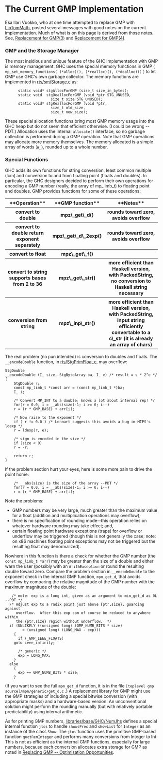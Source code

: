 # The Current GMP Implementation



Esa Ilari Vuokko, who at one time attempted to replace GMP with [
LibTomMath](http://math.libtomcrypt.com/), posted several messages with good notes on the current implementation.  Much of what is on this page is derived from those notes.  See, [
Replacement for GMP(3)](http://www.haskell.org/pipermail/glasgow-haskell-users/2006-August/010669.html) and [
Replacement for GMP(4)](http://www.haskell.org/pipermail/glasgow-haskell-users/2006-August/010674.html).



[](/trac/ghc/attachment/wiki/ReplacingGMPNotes/TheCurrentGMPImplementation/GMP_interface.jpg)


### GMP and the Storage Manager



The most insidious and unique feature of the GHC implementation with GMP is memory management.  GHC uses the special memory functions in GMP ( `mp_set_memory_functions( (*alloc)(), (*realloc)(), (*dealloc)()` ) to let GMP use GHC's own garbage collector.  The memory functions are implemented in [rts/sm/Storage.c](/trac/ghc/browser/ghc/rts/sm/Storage.c) as:


```wiki
	  static void* stgAllocForGMP (size_t size_in_bytes);
	  static void  stgDeallocForGMP (void *ptr STG_UNUSED, 
		  			 size_t size STG_UNUSED);
	  static void* stgReallocForGMP (void *ptr, 
					 size_t old_size, 
					 size_t new_size);
```


These special allocation functions bring most GMP memory usage into the GHC heap but do not seem that efficient otherwise.  (I could be wrong --PDT.)  Allocation uses the internal `allocate()` interface, so no garbage collection is performed during a GMP operation.  Note that GMP operations may allocate more memory themselves.  The memory allocated is a simple array of words (`W_`), rounded up to a whole number.


### Special Functions



GHC adds its own functions for string conversion, least common multiple (lcm) and conversion to and from floating point (floats and doubles).  In particular, the GHC designers decided to perform their own operations for encoding a GMP number (really, the array of mp\_limb\_t) to floating point and doubles.  GMP provides functions for some of these operations:


<table><tr><th> **Operation** </th>
<th> **GMP function** </th>
<th> **Notes** 
</th></tr>
<tr><th> convert to double </th>
<th> mpz\_get\_d() </th>
<th> rounds toward zero, avoids overflow 
</th></tr>
<tr><th> convert to double
return exponent separately </th>
<th> mpz\_get\_d\_2exp() </th>
<th> rounds toward zero, avoids overflow 
</th></tr>
<tr><th> convert to float </th>
<th> mpz\_get\_f()
</th>
<th></th></tr>
<tr><th> convert to string
supports bases from 2 to 36 </th>
<th> mpz\_get\_str() </th>
<th> more efficient than Haskell version,
with PackedString, no conversion to Haskell string necessary 
</th></tr>
<tr><th> conversion from string </th>
<th> mpz\_inp\_str() </th>
<th> more efficient than Haskell version,
with PackedString, input string efficiently convertable to a c\_str
(it is already an array of chars) 
</th></tr></table>



The real problem (no pun intended) is conversion to doubles and floats.  The `__encodeDouble` function, in [rts/StgPrimFloat.c](/trac/ghc/browser/ghc/rts/StgPrimFloat.c), may overflow:


```wiki
StgDouble
__encodeDouble (I_ size, StgByteArray ba, I_ e) /* result = s * 2^e */
{
    StgDouble r;
    const mp_limb_t *const arr = (const mp_limb_t *)ba;
    I_ i;

    /* Convert MP_INT to a double; knows a lot about internal rep! */
    for(r = 0.0, i = __abs(size)-1; i >= 0; i--)
	r = (r * GMP_BASE) + arr[i];

    /* Now raise to the exponent */
    if ( r != 0.0 ) /* Lennart suggests this avoids a bug in MIPS's ldexp */
	r = ldexp(r, e);

    /* sign is encoded in the size */
    if (size < 0)
	r = -r;

    return r;
}
```


If the problem section hurt your eyes, here is some more pain to drive the point home:


```wiki
    /* __abs(size) is the size of the array --PDT */
    for(r = 0.0, i = __abs(size)-1; i >= 0; i--)
	r = (r * GMP_BASE) + arr[i];
```


Note the problems:


- GMP numbers may be very large, much greater than the maximum value for a float (addition and multiplication operations may overflow); 
- there is no specification of rounding mode--this operation relies on whatever hardware rounding may take effect; and,
- certain floating point hardware exceptions (traps) for overflow or underflow may be triggered (though this is not generally the case; note: on x86 machines floating point exceptions may not be triggered but the resulting float may denormalized).


Nowhere in this function is there a check for whether the GMP number (the `const mp_limb_t *arr`) may be greater than the size of a double and either warn the user (possibly with an `ArithException` or round the resulting double toward zero.  Compare the problem section in `__encodeDouble` to the exponent check in the internal GMP function, `mpn_get_d`, that avoids overflow by comparing the relative magnitude of the GMP number with the maximum magnitude of the double:


```wiki
   /* note: exp is a long int, given as an argument to min_get_d as 0L --PDT */
  /* Adjust exp to a radix point just above {ptr,size}, guarding against
     overflow.	After this exp can of course be reduced to anywhere within
     the {ptr,size} region without underflow.  */
  if (UNLIKELY ((unsigned long) (GMP_NUMB_BITS * size)
		> (unsigned long) (LONG_MAX - exp)))
    {
      if (_GMP_IEEE_FLOATS)
	goto ieee_infinity;

      /* generic */
      exp = LONG_MAX;
    }
  else
    {
      exp += GMP_NUMB_BITS * size;
    }
```


(If you want to see the full `mpn_get_d` function, it is in the file `[toplevel gmp source]/mpn/generic/get_d.c` .)  A replacement library for GMP might use the GMP strategies of including a special bitwise conversion (with appropriate masks) and a hardware-based version.  An unconventional solution might perform the rounding manually (but with relatively portable predictability) using interval arithmetic.



As for printing GMP numbers, [libraries/base/GHC/Num.lhs](/trac/ghc/browser/ghc/libraries/base/GHC/Num.lhs) defines a special internal function `jtos` to handle `showsPrec` and `showList` for `Integer` as an instance of the class `Show`.  The `jtos` function uses the primitive GMP-based function `quotRemInteger` and performs many conversions from Integer to Int.  This is not as efficient as the internal GMP functions, especially for large numbers, because each conversion allocates extra storage for GMP as noted in [Replacing GMP -- Optimisation Opportunities](replacing-gmp-notes#optimisation-opportunities).


